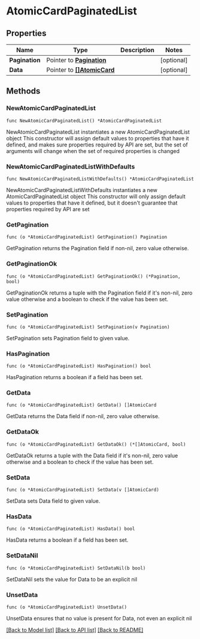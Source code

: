 # AtomicCardPaginatedList

## Properties

Name | Type | Description | Notes
------------ | ------------- | ------------- | -------------
**Pagination** | Pointer to [**Pagination**](Pagination.md) |  | [optional] 
**Data** | Pointer to [**[]AtomicCard**](AtomicCard.md) |  | [optional] 

## Methods

### NewAtomicCardPaginatedList

`func NewAtomicCardPaginatedList() *AtomicCardPaginatedList`

NewAtomicCardPaginatedList instantiates a new AtomicCardPaginatedList object
This constructor will assign default values to properties that have it defined,
and makes sure properties required by API are set, but the set of arguments
will change when the set of required properties is changed

### NewAtomicCardPaginatedListWithDefaults

`func NewAtomicCardPaginatedListWithDefaults() *AtomicCardPaginatedList`

NewAtomicCardPaginatedListWithDefaults instantiates a new AtomicCardPaginatedList object
This constructor will only assign default values to properties that have it defined,
but it doesn't guarantee that properties required by API are set

### GetPagination

`func (o *AtomicCardPaginatedList) GetPagination() Pagination`

GetPagination returns the Pagination field if non-nil, zero value otherwise.

### GetPaginationOk

`func (o *AtomicCardPaginatedList) GetPaginationOk() (*Pagination, bool)`

GetPaginationOk returns a tuple with the Pagination field if it's non-nil, zero value otherwise
and a boolean to check if the value has been set.

### SetPagination

`func (o *AtomicCardPaginatedList) SetPagination(v Pagination)`

SetPagination sets Pagination field to given value.

### HasPagination

`func (o *AtomicCardPaginatedList) HasPagination() bool`

HasPagination returns a boolean if a field has been set.

### GetData

`func (o *AtomicCardPaginatedList) GetData() []AtomicCard`

GetData returns the Data field if non-nil, zero value otherwise.

### GetDataOk

`func (o *AtomicCardPaginatedList) GetDataOk() (*[]AtomicCard, bool)`

GetDataOk returns a tuple with the Data field if it's non-nil, zero value otherwise
and a boolean to check if the value has been set.

### SetData

`func (o *AtomicCardPaginatedList) SetData(v []AtomicCard)`

SetData sets Data field to given value.

### HasData

`func (o *AtomicCardPaginatedList) HasData() bool`

HasData returns a boolean if a field has been set.

### SetDataNil

`func (o *AtomicCardPaginatedList) SetDataNil(b bool)`

 SetDataNil sets the value for Data to be an explicit nil

### UnsetData
`func (o *AtomicCardPaginatedList) UnsetData()`

UnsetData ensures that no value is present for Data, not even an explicit nil

[[Back to Model list]](../README.md#documentation-for-models) [[Back to API list]](../README.md#documentation-for-api-endpoints) [[Back to README]](../README.md)


